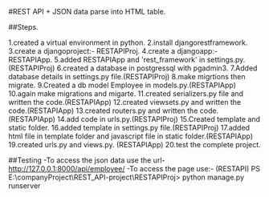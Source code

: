 #REST API + JSON data parse into HTML table.

##Steps.

1.created a virtual environment in python.
2.install djangorestframework.
3.create a djangoproject:- RESTAPIProj.
4.create a djangoapp:- RESTAPIApp.
5.added RESTAPIApp and 'rest_framework' in settings.py.(RESTAPIProj)
6.created a database in postgressql with pgadmin3.
7.Added database details in settings.py file.(RESTAPIProj)
8.make migrtions then migrate.
9.Created a db model Employee in models.py.(RESTAPIApp)
10.again make migrations and migarte.
11.created serializers.py file and written the code.(RESTAPIApp)
12.created viewsets.py and written the code.(RESTAPIApp)
13.created routers.py and written the code.(RESTAPIApp)
14.add code in urls.py.(RESTAPIProj)
15.Created template and static folder.
16.added template in settings.py file.(RESTAPIProj)
17.added html file in template folder and javascript file in static folder.(RESTAPIApp)
19.created urls.py and views.py. (RESTAPIApp)
20.test the complete project.

##Testing
-To access the json data use the url- http://127.0.0.1:8000/api/employee/
-To access the page use:- (RESTAPI) PS E:\companyProject\REST_API-project\RESTAPIProj> python manage.py runserver